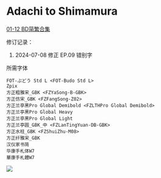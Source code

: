 # Adachi to Shimamura

[01-12 BD简繁合集](https://github.com/Nekomoekissaten-SUB/Nekomoekissaten-Storage/releases/download/subtitle_pkg/Adashima_BD_zho.7z)

修订记录：
1. 2024-07-08 修正 EP.09 错别字

所需字体
```
FOT-ぶどう Std L <FOT-Budo Std L>
Zpix
方正粗雅宋_GBK <FZYaSong-B-GBK>
方正仿宋_GBK <FZFangSong-Z02>
方正兰亭黑Pro Global Demibold <FZLTHPro Global Demibold>
方正兰亭黑Pro Global Heavy
方正兰亭黑Pro Global Light
方正兰亭圆_GBK_中 <FZLanTingYuan-DB-GBK>
方正水柱_GBK <FZShuiZhu-M08>
方正纤雅宋_GBK
汉仪家书简
华康手札体W7
華康手札體W7
```

![](https://nekomoe.pages.dev/images/2020-10/adashima.jpg)